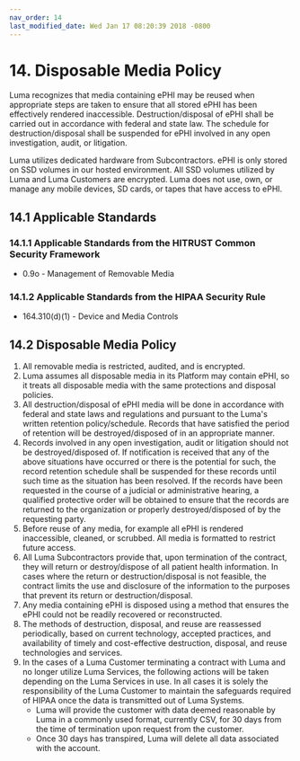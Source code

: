 ```yaml
---
nav_order: 14
last_modified_date: Wed Jan 17 08:20:39 2018 -0800
---
```


# 14.  Disposable Media Policy

Luma recognizes that media containing ePHI may be reused when appropriate steps are taken to ensure that all stored ePHI has been effectively rendered inaccessible. Destruction/disposal of ePHI shall be carried out in accordance with federal and state law. The schedule for destruction/disposal shall be suspended for ePHI involved in any open investigation, audit, or litigation.

Luma utilizes dedicated hardware from Subcontractors. ePHI is only stored on SSD volumes in our hosted environment. All SSD volumes utilized by Luma and Luma Customers are encrypted. Luma does not use, own, or manage any mobile devices, SD cards, or tapes that have access to ePHI.

## 14.1 Applicable Standards

### 14.1.1 Applicable Standards from the HITRUST Common Security Framework

* 0.9o - Management of Removable Media

### 14.1.2 Applicable Standards from the HIPAA Security Rule

* 164.310(d)(1) - Device and Media Controls

## 14.2 Disposable Media Policy

1. All removable media is restricted, audited, and is encrypted.
1. Luma assumes all disposable media in its Platform may contain ePHI, so it treats all disposable media with the same protections and disposal policies.
1. All destruction/disposal of ePHI media will be done in accordance with federal and state laws and regulations and pursuant to the Luma's written retention policy/schedule. Records that have satisfied the period of retention will be destroyed/disposed of in an appropriate manner.
1. Records involved in any open investigation, audit or litigation should not be destroyed/disposed of. If notification is received that any of the above situations have occurred or there is the potential for such, the record retention schedule shall be suspended for these records until such time as the situation has been resolved. If the records have been requested in the course of a judicial or administrative hearing, a qualified protective order will be obtained to ensure that the records are returned to the organization or properly destroyed/disposed of by the requesting party.
1. Before reuse of any media, for example all ePHI is rendered inaccessible, cleaned, or scrubbed. All media is formatted to restrict future access.
1. All Luma Subcontractors provide that, upon termination of the contract, they will return or destroy/dispose of all patient health information. In cases where the return or destruction/disposal is not feasible, the contract limits the use and disclosure of the information to the purposes that prevent its return or destruction/disposal.
1. Any media containing ePHI is disposed using a method that ensures the ePHI could not be readily recovered or reconstructed.
1. The methods of destruction, disposal, and reuse are reassessed periodically, based on current technology, accepted practices, and availability of timely and cost-effective destruction, disposal, and reuse technologies and services.
1. In the cases of a Luma Customer terminating a contract with Luma and no longer utilize Luma Services, the following actions will be taken depending on the Luma Services in use. In all cases it is solely the responsibility of the Luma Customer to maintain the safeguards required of HIPAA once the data is transmitted out of Luma Systems.
   * Luma will provide the customer with data deemed reasonable by Luma in a commonly used format, currently CSV, for 30 days from the time of termination upon request from the customer.
   * Once 30 days has transpired, Luma will delete all data associated with the account.

